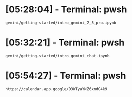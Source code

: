 
# [05:28:04] - Terminal: pwsh

```
gemini/getting-started/intro_gemini_2_5_pro.ipynb
```

# [05:32:21] - Terminal: pwsh

```
gemini/getting-started/intro_gemini_chat.ipynb
```

# [05:54:27] - Terminal: pwsh

```
https://calendar.app.google/D3WTyaYNZ6xndG4k9
```
